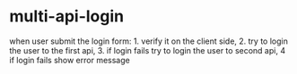 # multi-api-login
when user submit the login form: 1. verify it on the client side, 2. try to login the user to the first api, 3. if login fails try to login the user to second api, 4 if login fails show error message
